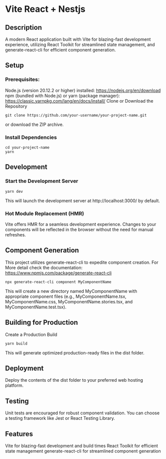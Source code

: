 # Vite React + Nestjs

## Description

A modern React application built with Vite for blazing-fast development experience, utilizing React Toolkit for streamlined state management, and generate-react-cli for efficient component generation.

## Setup

### Prerequisites:

Node.js (version 20.12.2 or higher) installed: https://nodejs.org/en/download
npm (bundled with Node.js) or yarn (package manager): https://classic.yarnpkg.com/lang/en/docs/install/
Clone or Download the Repository

```
git clone https://github.com/your-username/your-project-name.git
```
or download the ZIP archive.

### Install Dependencies

```
cd your-project-name
yarn
```
## Development

### Start the Development Server

```
yarn dev
```
This will launch the development server at http://localhost:3000/ by default.

### Hot Module Replacement (HMR)
Vite offers HMR for a seamless development experience. Changes to your components will be reflected in the browser without the need for manual refreshes.

## Component Generation

This project utilizes generate-react-cli to expedite component creation. For More detail check the documentation: https://www.npmjs.com/package/generate-react-cli

```
npx generate-react-cli component MyComponentName
```
This will create a new directory named MyComponentName with appropriate component files (e.g., MyComponentName.tsx, MyComponentName.css, MyComponentName.stories.tsx, and MyComponentName.test.tsx).

## Building for Production

Create a Production Build
```
yarn build
```
This will generate optimized production-ready files in the dist folder.

## Deployment

Deploy the contents of the dist folder to your preferred web hosting platform.

## Testing

Unit tests are encouraged for robust component validation. You can choose a testing framework like Jest or React Testing Library.

## Features

Vite for blazing-fast development and build times
React Toolkit for efficient state management
generate-react-cli for streamlined component generation